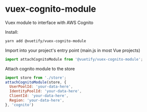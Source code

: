 # vuex-cognito-module

Vuex module to interface with AWS Cognito

Install:
```bash
yarn add @vuetify/vuex-cognito-module
```

Import into your project's entry point (main.js in most Vue projects)
```js
import attachCognitoModule from '@vuetify/vuex-cognito-module';
```

Attach cognito module to the store
```js
import store from './store';
attachCognitoModule(store, {
  UserPoolId: 'your-data-here',
  IdentityPoolId: 'your-data-here',
  ClientId: 'your-data-here',
  Region: 'your-data-here',
}, 'cognito')
```
